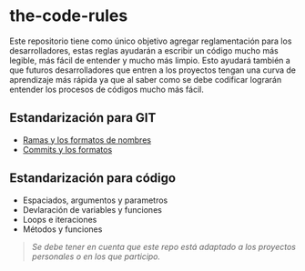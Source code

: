 # the-code-rules

Este repositorio tiene como único objetivo agregar reglamentación para los desarrolladores,
estas reglas ayudarán a escribir un código mucho más legible, más fácil de entender
y mucho más limpio. Esto ayudará también a que futuros desarrolladores que entren
a los proyectos tengan una curva de aprendizaje más rápida ya que al saber como
se debe codificar lograrán entender los procesos de códigos mucho más fácil.


## Estandarización para GIT

* [Ramas y los formatos de nombres](git/ramas-y-formatos-de-nombres.md)
* [Commits y los formatos](git/commits-y-formatos.md)

## Estandarización para código

* Espaciados, argumentos y parametros
* Devlaración de variables y funciones
* Loops e iteraciones
* Métodos y funciones

> _Se debe tener en cuenta que este repo está adaptado a los proyectos personales
o en los que participo._

